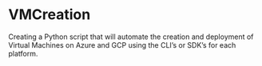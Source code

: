 # VMCreation
 Creating a Python script that will automate the creation and deployment of Virtual Machines on Azure and GCP using the CLI’s or SDK’s for each platform.
